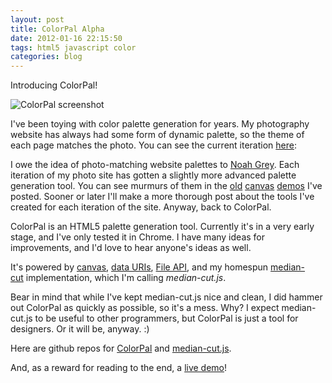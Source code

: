 ```yaml
---
layout: post
title: ColorPal Alpha
date: 2012-01-16 22:15:50
tags: html5 javascript color
categories: blog
---
```


Introducing ColorPal!

![ColorPal screenshot](/static/images/015/ss.png)

  I've been toying with color palette generation for years.  My photography website has always had some form of dynamic palette, so the theme of each page matches the photo.  You can see the current iteration [here](http://clayto.com/):

<p><static/images src="/static/images/015/tarsi.png" alt="clayto.com" title="My photo, 'Tarsi', at clayto.com" /></p>

I owe the idea of photo-matching website palettes to [Noah Grey](http://noahgrey.com).  Each iteration of my photo site has gotten a slightly more advanced palette generation tool.  You can see murmurs of them in the [old](/blog/2011/11/16/html5-canvas-eyedropper/) [canvas](/blog/2011/11/16/html5-canvas-area-selection-averaging/) [demos](/blog/2011/11/17/html5-tool-for-creating-color-palettes-from-an-image/) I've posted.  Sooner or later I'll make a more thorough post about the tools I've created for each iteration of the site.  Anyway, back to ColorPal.

ColorPal is an HTML5 palette generation tool.  Currently it's in a very early stage, and I've only tested it in Chrome.  I have many ideas for improvements, and I'd love to hear anyone's ideas as well.  

<p><static/images src="/static/images/015/colorpal_logo.png" alt="ColorPal logo" title="" style="float: right; margin: 8px" /></p>

It's powered by [canvas](http://en.wikipedia.org/wiki/Canvas_element), [data URIs](https://developer.mozilla.org/en/data_URIs), [File API](http://dev.w3.org/2006/webapi/FileAPI/), and my homespun [median-cut](http://en.wikipedia.org/wiki/Median_cut) implementation, which I'm calling *median-cut.js*.

Bear in mind that while I've kept median-cut.js nice and clean, I did hammer out ColorPal as quickly as possible, so it's a mess.  Why?  I expect median-cut.js to be useful to other programmers, but ColorPal is just a tool for designers.  Or it will be, anyway. :)

Here are github repos for [ColorPal](https://github.com/mwcz/ColorPal) and [median-cut.js](https://github.com/mwcz/median-cut-js).

And, as a reward for reading to the end, a [live demo](/projects/colorpal/)!
